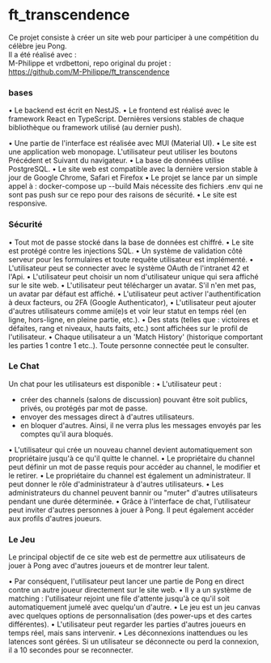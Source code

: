 # ft_transcendence
  
Ce projet consiste à créer un site web pour participer à une compétition du célèbre jeu Pong.  
Il a été réalisé avec :  
M-Philippe et vrdbettoni, repo original du projet :   
https://github.com/M-Philippe/ft_transcendence   
### bases
• Le backend est écrit en NestJS.
• Le frontend est réalisé avec le framework React en TypeScript.
Dernières versions stables de chaque bibliothèque ou framework utilisé (au dernier push).

• Une partie de l'interface est réalisée avec MUI (Material UI).
• Le site est une application web monopage. L'utilisateur peut utiliser les boutons Précédent et Suivant du navigateur.
• La base de données utilise PostgreSQL.
• Le site web est compatible avec la dernière version stable à jour de Google Chrome, Safari et Firefox
• Le projet se lance par un simple appel à : docker-compose up --build
Mais nécessite des fichiers .env qui ne sont pas push sur ce repo pour des raisons de sécurité.
• Le site est responsive.
  
### Sécurité
• Tout mot de passe stocké dans la base de données est chiffré.
• Le site est protégé contre les injections SQL.
• Un système de validation côté serveur pour les formulaires et toute requête utilisateur est implémenté.
• L'utilisateur peut se connecter avec le système OAuth de l'intranet 42 et l'Api.
• L'utilisateur peut choisir un nom d'utilisateur unique qui sera affiché sur le site web.
• L'utilisateur peut télécharger un avatar. S'il n'en met pas, un avatar par défaut est affiché.
• L'utilisateur peut activer l'authentification à deux facteurs, ou 2FA (Google Authenticator),
• L'utilisateur peut ajouter d'autres utilisateurs comme ami(e)s et voir leur statut en temps réel (en ligne, hors-ligne, en pleine partie, etc.).
• Des stats (telles que : victoires et défaites, rang et niveaux, hauts faits, etc.) sont affichées sur le profil de l'utilisateur.
• Chaque utilisateur a un 'Match History' (historique comportant les parties 1 contre 1 etc..). Toute personne connectée peut le consulter.
  
### Le Chat
Un chat pour les utilisateurs est disponible :
• L'utilisateur peut :
- créer des channels (salons de discussion) pouvant être soit publics, privés, ou protégés par mot de passe.
- envoyer des messages direct à d'autres utilisateurs.
- en bloquer d'autres. Ainsi, il ne verra plus les messages envoyés par les comptes qu'il aura bloqués.

• L'utilisateur qui crée un nouveau channel devient automatiquement son propriétaire jusqu'à ce qu'il quitte le channel.
• Le propriétaire du channel peut définir un mot de passe requis pour accéder au channel, le modifier et le retirer.
• Le propriétaire du channel est également un administrateur. Il peut donner le rôle d'administrateur à d'autres utilisateurs.
• Les administrateurs du channel peuvent bannir ou "muter" d'autres utilisateurs pendant une durée déterminée.
• Grâce à l'interface de chat, l'utilisateur peut inviter d'autres personnes à jouer à Pong. Il peut également accéder aux profils d'autres joueurs.
 
### Le Jeu  
Le principal objectif de ce site web est de permettre aux utilisateurs de jouer à Pong avec d'autres joueurs et de montrer leur talent.

• Par conséquent, l'utilisateur peut lancer une partie de Pong en direct contre un autre joueur directement sur le site web.
• Il y a un système de matching : l'utilisateur rejoint une file d'attente jusqu'à ce qu'il soit automatiquement jumelé avec quelqu'un d'autre.
• Le jeu est un jeu canvas avec quelques options de personnalisation (des power-ups et des cartes différentes).
• L'utilisateur peut regarder les parties d'autres joueurs en temps réel, mais sans intervenir.
• Les déconnexions inattendues ou les latences sont gérées. Si un utilisateur se déconnecte ou perd la connexion, il a 10 secondes pour se reconnecter.
